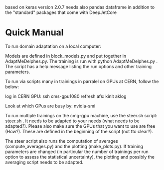 

based on keras version 2.0.7
needs also pandas dataframe in addition to the "standard" packages that come with DeepJetCore 


Quick Manual
==============
 

To run domain adaptation on a local computer:

Models are defined in block_models.py and put together in AdaptMeDelphes.py.
The training is run with python AdaptMeDelphes.py <outdir> <run option>.
  The script has a help message listing the run options and other training parameters.


To run via scripts many in trainings in parralel on GPUs at CERN, follow the below:

log in CERN GPU:
ssh cms-gpu1080
refresh afs:
kinit
aklog

Look at which GPus are busy by: nvidia-smi

To run multiple trainings on the cmg-gpu machine, use the steer.sh script: steer.sh <output dir>. It needs to be adapted to your needs (what needs to be adapted?). Please also make sure the GPUs that you want to use are free (How?). These are defined in the beginning of the script (not tto clear?).
  
The steer script also runs the computation of averages (compute_averages.py) and the plotting (make_plots.py).
If training parameters are changed (in particular the number of trainings per run option to assess the statistical uncertainty), the plotting and possibly the averaging script needs to be adapted.


